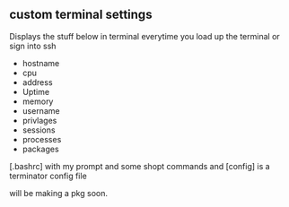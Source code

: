 ## custom terminal settings

Displays the stuff below in terminal everytime you load up the terminal or sign into ssh
* hostname
* cpu
* address
* Uptime
* memory
* username
* privlages
* sessions
* processes
* packages

[.bashrc] with my prompt and some shopt commands
and [config] is a terminator config file 

will be making a pkg soon.
